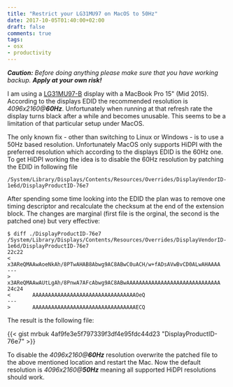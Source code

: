 ```yaml
---
title: "Restrict your LG31MU97 on MacOS to 50Hz"
date: 2017-10-05T01:40:00+02:00
draft: false
comments: true
tags:
- osx
- productivity
---
```


_**Caution:** Before doing anything please make sure that you have working backup. **Apply at your own risk!**_

I am using a [LG31MU97-B](http://www.lg.com/us/monitors/lg-31MU97-B-4k-ips-led-monitor) display with a MacBook Pro 15" (Mid 2015). According to the displays EDID the recommended resolution is _4096x2160@**60Hz**_. Unfortunately when running at that refresh rate the display turns black after a while and becomes unusable. This seems to be a limitation of that particular setup under MacOS.

The only known fix - other than switching to Linux or Windows - is to use a 50Hz based resolution. Unfortunately MacOS only supports HiDPI with the preferred resolution which according to the displays EDID is the 60Hz one. To get HiDPI working the idea is to disable the 60Hz resolution by patching the EDID in following file 

```
/System/Library/Displays/Contents/Resources/Overrides/DisplayVendorID-1e6d/DisplayProductID-76e7
```

After spending some time looking into the EDID the plan was to remove one timing descriptor and recalculate the checksum at the end of the extension block. The changes are marginal (first file is the orginal, the second is the patched one) but very effective:

```
$ diff ./DisplayProductID-76e7 /System/Library/Displays/Contents/Resources/Overrides/DisplayVendorID-1e6d/DisplayProductID-76e7
22c22
<       x3AReQMAAwAoeNkAh/8PTwAHAB8Abwg9AC8ABwC0uACH/w+fADsAVwBvCD0ALwAHAAAA
---
>       x3AReQMAAwAUtLgAh/8PnwA7AFcAbwg9AC8ABwAAAAAAAAAAAAAAAAAAAAAAAAAAAAAA
24c24
<       AAAAAAAAAAAAAAAAAAAAAAAAAAAAAAAAAOeQ
---
>       AAAAAAAAAAAAAAAAAAAAAAAAAAAAAAAAAECQ
```

The result is the following file:

{{< gist mrbuk 4af9fe3e5f797339f3df4e95fdc44d23 "DisplayProductID-76e7" >}}

To disable the _4096x2160@**60Hz**_ resolution overwrite the patched file to the above mentioned location and restart the Mac. Now the default resolution is _4096x2160@**50Hz**_ meaning all supported HiDPI resolutions should work.
